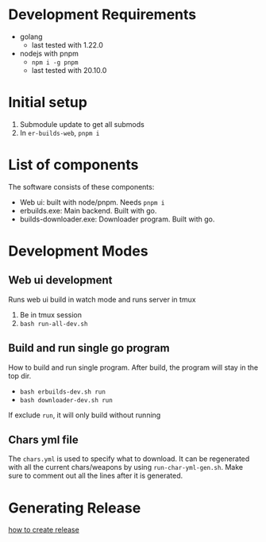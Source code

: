 # Development Requirements
- golang
    - last tested with 1.22.0
- nodejs with pnpm
    - `npm i -g pnpm`
    - last tested with 20.10.0

# Initial setup
1. Submodule update to get all submods
2. In `er-builds-web`, `pnpm i`

# List of components
The software consists of these components:

- Web ui: built with node/pnpm. Needs `pnpm i`
- erbuilds.exe: Main backend. Built with go.
- builds-downloader.exe: Downloader program. Built with go.

# Development Modes
## Web ui development
Runs web ui build in watch mode and runs server in tmux

1. Be in tmux session
2. `bash run-all-dev.sh`

## Build and run single go program
How to build and run single program. After build, the program will stay in the top dir.

- `bash erbuilds-dev.sh run`
- `bash downloader-dev.sh run`

If exclude `run`, it will only build without running

## Chars yml file
The `chars.yml` is used to specify what to download. It can be regenerated with all the current chars/weapons by using `run-char-yml-gen.sh`. Make sure to comment out all the lines after it is generated.

# Generating Release
[how to create release](../release/readme.md)